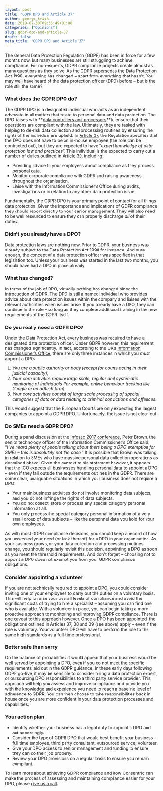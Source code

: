 ```yaml
---
layout: post
title: "GDPR DPO and Article 37"
author: george_trick
date: 2018-07-30T09:35:49+01:00
categories: ["Opinions"]
slug: gdpr-dpo-and-article-37
draft: false
meta_title: "GDPR DPO and Article 37"
---
```


The General Data Protection Regulation (GDPR) has been in force for a few months now, but many businesses are still struggling to achieve compliance. For non-experts, GDPR compliance projects create almost as many questions as they solve. As the GDPR supersedes the Data Protection Act 1998, everything has changed – apart from everything that hasn’t. You may well have heard of the data protection officer (DPO) before – but is the role still the same?

### What does the GDPR DPO do?

The GDPR DPO is a designated individual who acts as an independent advocate in all matters that relate to personal data and data protection. The DPO liaises with **[data controllers and processors](https://consentric.io/gdpr-data-processor-data-controller/)**to ensure that their operations are compliant with the law. Ultimately, they are tasked with helping to de-risk data collection and processing routines by ensuring the rights of the individual are upheld. In [Article 37](https://gdpr-info.eu/art-37-gdpr/), the Regulation specifies that the DPO does not have to be an in-house employee (the role can be contracted out), but they are expected to have “_expert knowledge of data protection law and practices_”. This individual is the expected to carry out a number of duties outlined in [Article 39](https://gdpr-info.eu/art-39-gdpr/), including:

*   Providing advice to your employees about compliance as they process personal data.
*   Monitor corporate compliance with GDPR and raising awareness throughout the organisation.
*   Liaise with the Information Commissioner’s Office during audits, investigations or in relation to any other data protection issue.

Fundamentally, the GDPR DPO is your primary point of contact for all things data protection. Given the importance and implications of GDPR compliance they should report directly to your senior management. They will also need to be well resourced to ensure they can properly discharge _all_ of their duties.

### Didn’t you already have a DPO?

Data protection laws are nothing new. Prior to GDPR, your business was already subject to the Data Protection Act 1998 for instance. And sure enough, the concept of a data protection officer was specified in that legislation too. Unless your business was started in the last two months, you should have had a DPO in place already.

### What has changed?

In terms of the job of DPO, virtually nothing has changed since the introduction of GDPR. The DPO is still a named individual who provides advice about data protection issues within the company and liaises with the relevant authorities when issues arise. If you already have a DPO, they can continue in the role – so long as they complete additional training in the new requirements of the GDPR itself.

### Do you really need a GDPR DPO?

Under the Data Protection Act, every business was required to have a designated data protection officer. Under GDPR however, this requirement has changed significantly. In fact, according to the UK’s [Information Commissioner’s Office](https://ico.org.uk/for-organisations/guide-to-the-general-data-protection-regulation-gdpr/accountability-and-governance/data-protection-officers/), there are only three instances in which you _must_ appoint a DPO:

1.  _You are a public authority or body (except for courts acting in their judicial capacity);_
2.  _Your core activities require large scale, regular and systematic monitoring of individuals (for example, online behaviour tracking like Google or an adtech firm)_
3.  _Your core activities consist of large scale processing of special categories of data or data relating to criminal convictions and offences._

This would suggest that the European Courts are only expecting the largest companies to appoint a GDPR DPO. Unfortunately, the issue is not clear-cut.

### Do SMEs need a GDPR DPO?

During a panel discussion at the [Infosec 2017 conference](https://eugdpr.com/news/gdpr-hot-topic-infosec-2017/), Peter Brown, the senior technology officer of the Information Commissioner’s Office said, “_I’ve heard plenty of people talking about there being a DPO exemption for SMEs – this is absolutely not the case._” It is possible that Brown was talking in relation to SMEs who have massive personal data collection operations as described above. Given the context of his statement however, it appears that the ICO expects all businesses handling personal data to appoint a DPO – even if they fall outside the requirements outlines in the GDPR. There are some clear, unarguable situations in which your business does not require a DPO:

*   Your main business activities do not involve monitoring data subjects, and you do not infringe the rights of data subjects.
*   You do not collect, store or process any special category personal information at all.
*   You only process the special category personal information of a very small group of data subjects – like the personnel data you hold for your own employees.

As with most GDPR compliance decisions, you should keep a record of how you assessed your need (or lack thereof) for a DPO in your organisation. As your business grows, or your data collection and processing routines change, you should regularly revisit this decision, appointing a DPO as soon as you meet the threshold requirements. And don't forget – choosing not to appoint a DPO does not exempt you from your GDPR compliance obligations.

### Consider appointing a volunteer

If you are not technically required to appoint a DPO, you could consider inviting one of your employees to carry out the duties on a voluntary basis. This will help to raise your overall levels of compliance and avoid the significant costs of trying to hire a specialist – assuming you can find one who is available. With a volunteer in place, you can begin taking a more proactive approach to monitoring and improving GDPR compliance. There is one caveat to this approach however. Once a DPO has been appointed, the obligations outlined in Articles 37, 38 and 39 (see above) apply – even if the role is voluntary. Your volunteer DPO will have to perform the role to the same high standards as a full-time professional.

### Better safe than sorry

On the balance of probabilities it would appear that your business would be well served by appointing a DPO, even if you do not meet the specific requirements laid out in the GDPR guidance. In these early days following GDPR go-live, it may be sensible to consider hiring a data protection expert, or outsourcing DPO responsibilities to a third party service provider. This approach will help you assess and improve compliance and provide you with the knowledge and experience you need to reach a baseline level of adherence to GDPR. You can then choose to take responsibilities back in house once you are more confident in your data protection processes and capabilities.

### Your action plan

*   Identify whether your business has a legal duty to appoint a DPO and act accordingly.
*   Consider the type of GDPR DPO that would best benefit your business – full time employee, third party consultant, outsourced service, volunteer.
*   Give your DPO access to senior management and funding to ensure they can do their job properly.
*   Review your DPO provisions on a regular basis to ensure you remain compliant.

To learn more about achieving GDPR compliance and how Consentric can make the process of assessing and maintaining compliance easier for your DPO, please [give us a call](https://consentric.io/contact-us).